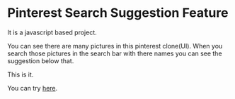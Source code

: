 <h1>Pinterest Search Suggestion Feature</h1>

<p>It is a javascript based project.</p>
<p>You can see there are many pictures in this pinterest clone(UI). When you search those pictures in the search bar with there names you can see the suggestion below that.</p>
<p>This is it.</p>

<p>You can try <a href="https://nitya-prakash.github.io/Pinterest-Search-Suggestion-Feature/">here</a>.<p>
